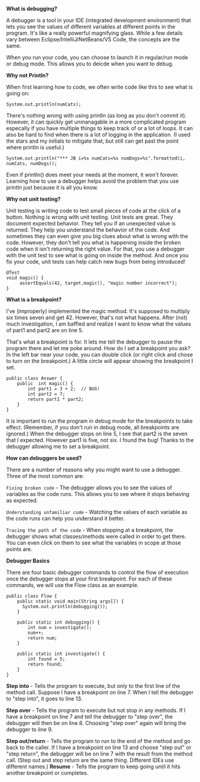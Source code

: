 **What is debugging?**

A debugger is a tool in your IDE (integrated development environment) that lets you see the values of different variables at different points in the program. It's like a really powerful magnifying glass. While a few details vary between Eclipse/IntelliJ/NetBeans/VS Code, the concepts are the same.

When you run your code, you can choose to launch it in regular/run mode or debug mode. This allows you to deicde when you want to debug.

 

**Why not Println?**

When first learning how to code, we often write code like this to see what is going on:

`System.out.println(numCats);`

There's nothing wrong with using println (as long as you don't commit it). However, it can quickly get unmanagable in a more complicated program especally if you have multiple things to keep track of or a lot of loops. It can also be hard to find when there is a lot of logging in the application. (I used the stars and my initials to mitigate that, but still can get past the point where println is useful.)

`System.out.println("*** JB i=%s numCats=%s numDogs=%s".formatted(i, numCats, numDogs));`

Even if println() does meet your needs at the moment, it won't forever. Learning how to use a debugger helps avoid the problem that you use println just because it is all you know.

 
**Why not unit testing?**

Unit testing is writing code to test small pieces of code at the click of a button. Nothing is wrong with unit testing. Unit tests are great. They document expected behavior. They tell you if an unexpected value is returned. They help you understand the behavior of the code. And sometimes they can even give you big clues about what is wrong with the code. However, they don't tell you what is happening inside the broken code when it isn't returning the right value. For that, you use a debugger with the unit test to see what is going on inside the method. And once you fix your code, unit tests can help catch new bugs from being introduced!
```
@Test
void magic() {
     assertEquals(42, target.magic(), "magic number incorrect");
}
```
 

**What is a breakpoint?**

I've (improperly) implemented the magic method. It's supposed to multiply six times seven and get 42. However, that's not what happens. After (not) much investigation, I am baffled and realize I want to know what the values of part1 and part2 are on line 5.

That's what a breakpoint is for. It lets me tell the debugger to pause the program there and let me poke around. How do I set a breakpoint you ask? In the left bar near your code, you can double click (or right click and chose to turn on the breakpoint.) A little circle will appear showing the breakpoint I set.
```
public class Answer {
    public  int magic() {
        int part1 = 3 + 2;  // BUG!
        int part2 = 7;
        return part1 * part2;
    }
}
```
It is important to run the program in debug mode for the breakpoints to take effect. (Remember, if you don't run in debug mode, all breakpoints are ignored.) When the debugger stops on line 5, I see that part2 is the seven that I expected. However part1 is five, not six. I found the bug! Thanks to the debugger allowing me to set a breakpoint.

 

**How can debuggers be used?**

There are a number of reasons why you might want to use a debugger. Three of the most common are:

`Fixing broken code` - The debugger allows you to see the values of variables as the code runs. This allows you to see where it stops behaving as expected.

`Understanding unfamiliar code` - Watching the values of each variable as the code runs can help you understand it better.

`Tracing the path of the code` - When stopping at a breakpoint, the debugger shows what classes/methods were called in order to get there. You can even click on them to see what the variables in scope at those points are.
 

**Debugger Basics**

There are four basic debugger commands to control the flow of execution once the debugger stops at your first breakpoint. For each of these commands, we will use the Flow class as an example.
```
public class Flow {
    public static void main(String args[]) {
      System.out.println(debugging());
    }
    
    public static int debugging() {
        int num = investigate();
        num++;
        return num;
    }
    
    public static int investigate() {
        int found = 5;
        return found;
    }
}
```
**Step into** - Tells the program to execute, but only to the first line of the method call. Suppose I have a breakpoint on line 7. When I tell the debugger to "step into", it goes to line 13.

**Step over** - Tells the program to execute but not stop in any methods. If I have a breakpoint on line 7 and tell the debugger to "step over", the debugger will then be on line 8. Choosing "step over" again will bring the debugger to line 9.

**Step out/return** - Tells the program to run to the end of the method and go back to the caller. If I have a breakpoint on line 13 and choose "step out" or "step return", the debugger will be on line 7 with the result from the method call. (Step out and step return are the same thing. Different IDEs use different names.)
**Resume** - Tells the program to keep going until it hits another breakpoint or completes.
